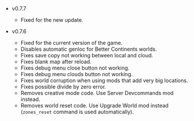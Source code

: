 - v0.7.7
  - Fixed for the new update.

- v0.7.6
  - Fixed for the current version of the game.
  - Disables automatic genloc for Better Continents worlds.
  - Fixes save copy not working between local and cloud.
  - Fixes blank map after reload.
  - Fixes debug menu close button not working.
  - Fixes debug menu clouds button not working.
  - Fixes world corruption when using mods that add very big locations.
  - Fixes possible divide by zero error.
  - Removes creative mode code. Use Server Devcommands mod instead.
  - Removes world reset code. Use Upgrade World mod instead (`zones_reset` command is used automatically).
